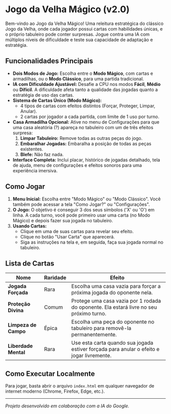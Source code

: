 # Jogo da Velha Mágico (v2.0)

Bem-vindo ao Jogo da Velha Mágico! Uma releitura estratégica do clássico Jogo da Velha, onde cada jogador possui cartas com habilidades únicas, e o próprio tabuleiro pode conter surpresas. Jogue contra uma IA com múltiplos níveis de dificuldade e teste sua capacidade de adaptação e estratégia.

## Funcionalidades Principais

- **Dois Modos de Jogo:** Escolha entre o **Modo Mágico**, com cartas e armadilhas, ou o **Modo Clássico**, para uma partida tradicional.
- **IA com Dificuldade Ajustável:** Desafie a CPU nos modos **Fácil**, **Médio** ou **Difícil**. A dificuldade afeta tanto a qualidade das jogadas quanto a estratégia de uso das cartas.
- **Sistema de Cartas Único (Modo Mágico):**
    - 4 tipos de cartas com efeitos distintos (Forçar, Proteger, Limpar, Anular).
    - 2 cartas por jogador a cada partida, com limite de 1 uso por turno.
- **Casa Armadilha Opcional:** Ative no menu de Configurações para que uma casa aleatória (?) apareça no tabuleiro com um de três efeitos surpresa:
    1.  **Limpar Tabuleiro:** Remove todas as outras peças do jogo.
    2.  **Embaralhar Jogadas:** Embaralha a posição de todas as peças existentes.
    3.  **Blefe:** Não faz nada.
- **Interface Completa:** Inclui placar, histórico de jogadas detalhado, tela de ajuda, menu de configurações e efeitos sonoros para uma experiência imersiva.

## Como Jogar

1.  **Menu Inicial:** Escolha entre "Modo Mágico" ou "Modo Clássico". Você também pode acessar a tela "Como Jogar?" ou "Configurações".
2.  **O Jogo:** O objetivo é conseguir 3 dos seus símbolos ('X' ou 'O') em linha. A cada turno, você pode primeiro usar uma carta (no Modo Mágico) e depois fazer sua jogada no tabuleiro.
3.  **Usando Cartas:**
    - Clique em uma de suas cartas para revelar seu efeito.
    - Clique no botão "Usar Carta" que aparecerá.
    - Siga as instruções na tela e, em seguida, faça sua jogada normal no tabuleiro.

## Lista de Cartas

| Nome               | Raridade | Efeito                                                                                   |
| ------------------ | -------- | ---------------------------------------------------------------------------------------- |
| **Jogada Forçada** | Rara     | Escolha uma casa vazia para forçar a próxima jogada do oponente nela.                    |
| **Proteção Divina** | Comum    | Protege uma casa vazia por 1 rodada do oponente. Ela estará livre no seu próximo turno.    |
| **Limpeza de Campo** | Épica    | Escolha uma peça do oponente no tabuleiro para removê-la permanentemente.                |
| **Liberdade Mental** | Rara     | Use esta carta quando sua jogada estiver forçada para anular o efeito e jogar livremente. |

## Como Executar Localmente

Para jogar, basta abrir o arquivo `index.html` em qualquer navegador de internet moderno (Chrome, Firefox, Edge, etc.).

---
*Projeto desenvolvido em colaboração com a IA do Google.*
